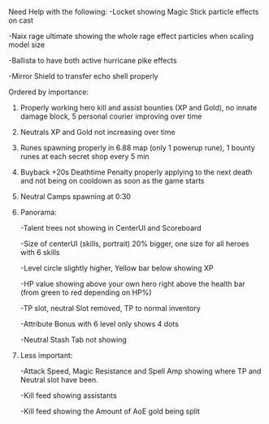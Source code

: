 Need Help with the following:
-Locket showing Magic Stick particle effects on cast

-Naix rage ultimate showing the whole rage effect particles when scaling model size

-Ballista to have both active hurricane pike effects

-Mirror Shield to transfer echo shell properly




Ordered by importance:

1. Properly working hero kill and assist bounties (XP and Gold), no innate damage block, 5 personal courier improving over time
2. Neutrals XP and Gold not increasing over time
3. Runes spawning properly in 6.88 map (only 1 powerup rune), 1 bounty runes at each secret shop every 5 min
4. Buyback +20s Deathtime Penalty properly applying to the next death and not being on cooldown as soon as the game starts
5. Neutral Camps spawning at 0:30

6. Panorama:

    -Talent trees not showing in CenterUI and Scoreboard
    
    -Size of centerUI (skills, portrait) 20% bigger, one size for all heroes with 6 skills
    
    -Level circle slightly higher, Yellow bar below showing XP
    
    -HP value showing above your own hero right above the health bar (from green to red depending on HP%)
    
    -TP slot, neutral Slot removed, TP to normal inventory
    
    -Attribute Bonus with 6 level only shows 4 dots
    
    -Neutral Stash Tab not showing
    
 7. Less important:
 
    -Attack Speed, Magic Resistance and Spell Amp showing where TP and Neutral slot have been.
    
    -Kill feed showing assistants
    
    -Kill feed showing the Amount of AoE gold being split
